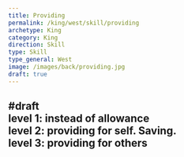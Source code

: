 ```yaml
---
title: Providing
permalink: /king/west/skill/providing
archetype: King
category: King
direction: Skill
type: Skill
type_general: West
image: /images/back/providing.jpg
draft: true
---
```

#draft   
level 1: instead of allowance   
level 2: providing for self. Saving.  
level 3: providing for others 
---
